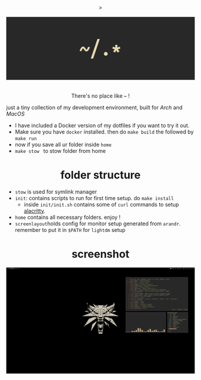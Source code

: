 <div align="center">
    <p>
> <!--     <img src="https://img.shields.io/badge/WM-Awesome%20WM-535d6c.svg" />
>    <img src="https://img.shields.io/badge/Editor-Vim-009930.svg" /> 
>    <img src="https://img.shields.io/badge/Terminal-Alacritty-784421.svg" /> 
>    <img src="https://img.shields.io/badge/Shell-Zsh-red.svg" /> 
>    <img src="https://img.shields.io/badge/Font-InconsolataGo-lightgrey.svg" /> 
>    <img src="https://img.shields.io/badge/Distro-Arch%20Linux-0f94d2.svg" />  -->
   <br><br> 
    <img src="screenshots/dotfiles.png">
    <br><br>
    </p>
    <p>There's no place like <b><code>~</code></b> !</p>
</div>

just a tiny collection of my development environment, built for _Arch_ and _MacOS_

- I have included a Docker version of my dotfiles if you want to try it out.
- Make sure you have `docker` installed. then do `make build` the followed by `make run`
- now if you save all ur folder inside `home`
- `make stow ` to stow folder from home

<div align="center"><h1>folder structure</h1></div>

- `stow` is used for symlink manager
- `init`: contains scripts to run for first time setup. do `make install`
    - inside `init/init.sh` contains some of `curl` commands to setup [alacritty](https://github.com/alacritty/alacritty).
- `home` contains all necessary folders. enjoy !
- `screenlayout`holds config for monitor setup generated from `arandr`. remember to put it in `$PATH` for `lightdm` setup

<div align="center"><h1>screenshot</h1></div>

![screenshots](./screenshots/desktop.png)
